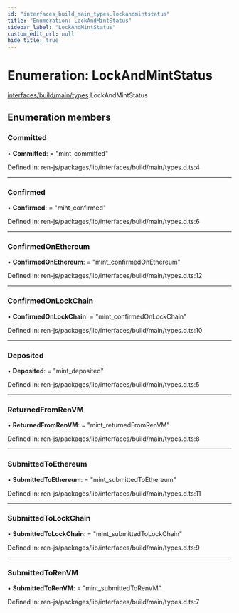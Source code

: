```yaml
---
id: "interfaces_build_main_types.lockandmintstatus"
title: "Enumeration: LockAndMintStatus"
sidebar_label: "LockAndMintStatus"
custom_edit_url: null
hide_title: true
---
```


# Enumeration: LockAndMintStatus

[interfaces/build/main/types](../modules/interfaces_build_main_types.md).LockAndMintStatus

## Enumeration members

### Committed

• **Committed**: = "mint\_committed"

Defined in: ren-js/packages/lib/interfaces/build/main/types.d.ts:4

___

### Confirmed

• **Confirmed**: = "mint\_confirmed"

Defined in: ren-js/packages/lib/interfaces/build/main/types.d.ts:6

___

### ConfirmedOnEthereum

• **ConfirmedOnEthereum**: = "mint\_confirmedOnEthereum"

Defined in: ren-js/packages/lib/interfaces/build/main/types.d.ts:12

___

### ConfirmedOnLockChain

• **ConfirmedOnLockChain**: = "mint\_confirmedOnLockChain"

Defined in: ren-js/packages/lib/interfaces/build/main/types.d.ts:10

___

### Deposited

• **Deposited**: = "mint\_deposited"

Defined in: ren-js/packages/lib/interfaces/build/main/types.d.ts:5

___

### ReturnedFromRenVM

• **ReturnedFromRenVM**: = "mint\_returnedFromRenVM"

Defined in: ren-js/packages/lib/interfaces/build/main/types.d.ts:8

___

### SubmittedToEthereum

• **SubmittedToEthereum**: = "mint\_submittedToEthereum"

Defined in: ren-js/packages/lib/interfaces/build/main/types.d.ts:11

___

### SubmittedToLockChain

• **SubmittedToLockChain**: = "mint\_submittedToLockChain"

Defined in: ren-js/packages/lib/interfaces/build/main/types.d.ts:9

___

### SubmittedToRenVM

• **SubmittedToRenVM**: = "mint\_submittedToRenVM"

Defined in: ren-js/packages/lib/interfaces/build/main/types.d.ts:7
